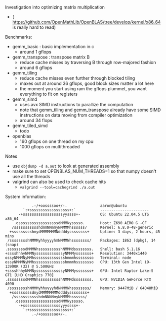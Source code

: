 Investigation into optimizing matrix multiplication
- ( https://github.com/OpenMathLib/OpenBLAS/tree/develop/kernel/x86_64 is really hard to read)

Benchmarks:
- gemm_basic : basic implementation in c
  - around 1 gflops
- gemm_transpose : transpose matrix B
  - reduce cache misses by traversing B through row-majored fashion
  - around 6 gflops
- gemm_tiling
  - reduce cache misses even further through blocked tiling
  - maxes out at around 36 gflops, good block sizes matter a lot here
  - the moment you start using ram the gflops plummet, you want everything to fit on registers
- gemm_simd
  - uses avx SIMD instructions to parallize the computation
  - note that gemm_tiling and gemm_transpose already have some SIMD instructions on data moving from compiler optimization
  - around 34 flops
- gemm_tiled_simd
  - todo
- openblas
  - 160 gflops on one thread on my cpu
  - 1000 gflops on multithreaded

Notes
- use ```objdump -d a.out``` to look at generated assembly
- make sure to set OPENBLAS_NUM_THREADS=1 so that numpy doesn't use all the threads
- valgrind can also be used to check cache hits
  - ```valgrind --tool=cachegrind ./a.out```

System information:
```
            .-/+oossssoo+/-.               aaron@ubuntu
        `:+ssssssssssssssssss+:`           ---------------------- 
      -+ssssssssssssssssssyyssss+-         OS: Ubuntu 22.04.5 LTS x86_64 
    .ossssssssssssssssssdMMMNysssso.       Host: Z690 AERO G -CF 
   /ssssssssssshdmmNNmmyNMMMMhssssss/      Kernel: 6.8.0-48-generic 
  +ssssssssshmydMMMMMMMNddddyssssssss+     Uptime: 3 days, 2 hours, 45 mins 
 /sssssssshNMMMyhhyyyyhmNMMMNhssssssss/    Packages: 1863 (dpkg), 14 (snap) 
.ssssssssdMMMNhsssssssssshNMMMdssssssss.   Shell: bash 5.1.16 
+sssshhhyNMMNyssssssssssssyNMMMysssssss+   Resolution: 3440x1440 
ossyNMMMNyMMhsssssssssssssshmmmhssssssso   Terminal: node 
ossyNMMMNyMMhsssssssssssssshmmmhssssssso   CPU: 13th Gen Intel i9-13900K (32) @ 5.500GHz 
+sssshhhyNMMNyssssssssssssyNMMMysssssss+   GPU: Intel Raptor Lake-S GT1 [UHD Graphics 770] 
.ssssssssdMMMNhsssssssssshNMMMdssssssss.   GPU: NVIDIA GeForce RTX 4090 
 /sssssssshNMMMyhhyyyyhdNMMMNhssssssss/    Memory: 9447MiB / 64048MiB 
  +sssssssssdmydMMMMMMMMddddyssssssss+
   /ssssssssssshdmNNNNmyNMMMMhssssss/                              
    .ossssssssssssssssssdMMMNysssso.                               
      -+sssssssssssssssssyyyssss+-
        `:+ssssssssssssssssss+:`
            .-/+oossssoo+/-.
```
